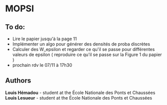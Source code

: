 # MOPSI
## To do:
+ Lire le papier jusqu'à la page 11
+ Implémenter un algo pour générer des densités de proba discrètes
+ Calculer des W_epsilon et regarder ce qu'il se passe pour différentes valeurs de epsilon ( reproduire ce qu'il se passe sur la Figure 1 du papier )
+ prochain rdv le 07/11 à 17h30

## Authors

**Louis Hémadou** - student at the École Nationale des Ponts et Chaussées
**Louis Lesueur** - student at the École Nationale des Ponts et Chaussées
